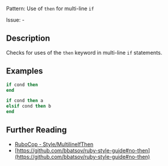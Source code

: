 Pattern: Use of `then` for multi-line `if`

Issue: -

## Description

Checks for uses of the `then` keyword in multi-line `if` statements.

## Examples

```ruby
if cond then
end
```
```ruby
if cond then a
elsif cond then b
end
```

## Further Reading

* [RuboCop - Style/MultilineIfThen](https://rubocop.readthedocs.io/en/latest/cops_style/#stylemultilineifthen)
* [https://github.com/bbatsov/ruby-style-guide#no-then](https://github.com/bbatsov/ruby-style-guide#no-then)
